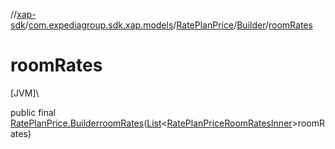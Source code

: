 //[xap-sdk](../../../../index.md)/[com.expediagroup.sdk.xap.models](../../index.md)/[RatePlanPrice](../index.md)/[Builder](index.md)/[roomRates](room-rates.md)

# roomRates

[JVM]\

public final [RatePlanPrice.Builder](index.md)[roomRates](room-rates.md)([List](https://docs.oracle.com/javase/8/docs/api/java/util/List.html)&lt;[RatePlanPriceRoomRatesInner](../../-rate-plan-price-room-rates-inner/index.md)&gt;roomRates)
